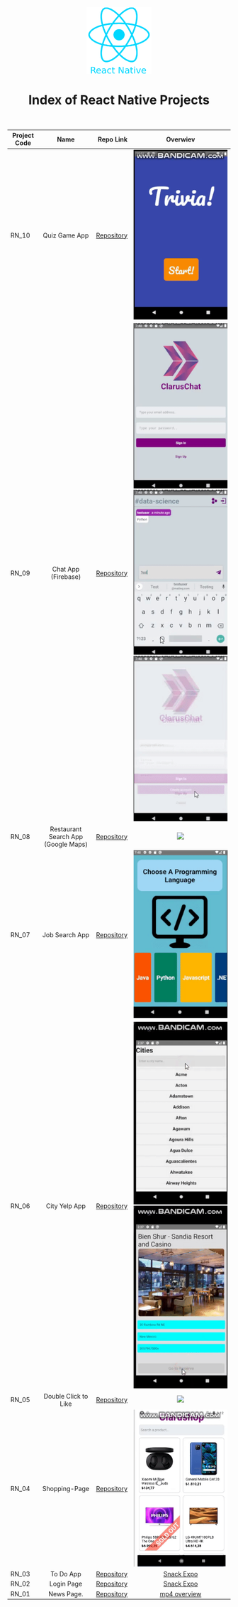 <p align="center">
  <img src="logo_rn.png" height="150" >
</p>

<h1 align="center">
  Index of React Native Projects
</h1>
<br />

| Project Code        | Name           | Repo Link  | Overwiev  |
| ------------------- |:--------------:| ----------:| :--------: |
| RN_10           | Quiz Game App | [Repository](https://github.com/raymondaksu/Project-019-Quiz-Game-App-RN_10)  | <img src="img/QuizGameApp.gif" > |
| RN_09           | Chat App (Firebase) | [Repository](https://github.com/raymondaksu/Project-018-Chat-App-With-Firebase-RN_09)  | <img src="img/ChatApp_1.gif" > <img src="img/ChatApp_2.gif" > <img src="img/ChatApp_3.gif" > |
| RN_08           | Restaurant Search App (Google Maps) | [Repository](https://github.com/raymondaksu/Project-017-Restaurant-Search-App-With-GoogleMaps-RN_08)  | <img src="img/restaurantSearchApp.gif" > |
| RN_07           | Job Search App  | [Repository](https://github.com/raymondaksu/Project-016-Job-Search-App-RN_07)  | <img src="img/JobSearchApp.gif" > |
| RN_06           | City Yelp App  | [Repository](https://github.com/raymondaksu/Project-015-City-Yelp-App-RN_06)  | <img src="img/CityYelpApp_1.gif" > <img src="img/CityYelpApp_2.gif" > |
| RN_05           | Double Click to Like  | [Repository](https://github.com/raymondaksu/Project-014-ClickDouble-For-Like-RN_05)  | <img src="img/DoubleClickForLike.gif" > |
| RN_04           | Shopping-Page  | [Repository](https://github.com/raymondaksu/Project-013-Shopping-Page-RN_04)  | <img src="img/shoppingPage.gif" > |
| RN_03           | To Do App  | [Repository](https://github.com/raymondaksu/Project-012-TO-DO-App-RN_03)  | [Snack Expo](https://snack.expo.io/@rookie_developer/project-012-to-do-app-rn_03)|
| RN_02           | Login Page | [Repository](https://github.com/raymondaksu/Project-011-Login-Page-RN_02)  | [Snack Expo](https://snack.expo.io/@rookie_developer/project-011-login-page_rn_02) |
| RN_01           | News Page.  | [Repository](https://github.com/raymondaksu/Project-010-News-Page-RN_01)  | [mp4 overview](https://raymondaksu.github.io/Project-010-News-Page-RN_01/RN-010-News-Page_record.mp4) |
